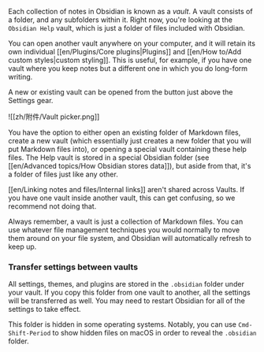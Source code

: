 Each collection of notes in Obsidian is known as a *vault*. A vault consists of a folder, and any subfolders within it. Right now, you're looking at the `Obsidian Help` vault, which is just a folder of files included with Obsidian.

You can open another vault anywhere on your computer, and it will retain its own individual [[en/Plugins/Core plugins|Plugins]] and [[en/How to/Add custom styles|custom styling]]. This is useful, for example, if you have one vault where you keep notes but a different one in which you do long-form writing.

A new or existing vault can be opened from the button just above the Settings gear.

![[zh/附件/Vault picker.png]]

You have the option to either open an existing folder of Markdown files, create a new vault (which essentially just creates a new folder that you will put Markdown files into), or opening a special vault containing these help files. The Help vault is stored in a special Obsidian folder (see [[en/Advanced topics/How Obsidian stores data]]), but aside from that, it's a folder of files just like any other.

[[en/Linking notes and files/Internal links]] aren't shared across Vaults. If you have one vault inside another vault, this can get confusing, so we recommend not doing that.

Always remember, a vault is just a collection of Markdown files. You can use whatever file management techniques you would normally to move them around on your file system, and Obsidian will automatically refresh to keep up.

### Transfer settings between vaults

All settings, themes, and plugins are stored in the `.obsidian` folder under your vault. If you copy this folder from one vault to another, all the settings will be transferred as well. You may need to restart Obsidian for all of the settings to take effect.

This folder is hidden in some operating systems. Notably, you can use `Cmd-Shift-Period` to show hidden files on macOS in order to reveal the `.obsidian` folder.
